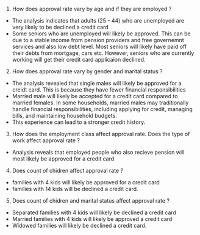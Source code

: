 1. How does approval rate vary by age and if they are employed ?
- The analysis indicates that adults (25 - 44) who are unemployed are very likely to be declined a credit card
- Some seniors who are unemployed will likely be approved. This can be due to a stable income from pension providers and free governemnt services and also low debt level. Most seniors will likely have paid off their debts from mortgage, cars etc. However, seniors who are currently working will get their credit card applicaion declined.
  
2. How does approval rate vary by gender and marital status ?
- The analysis revealed that single males will likely be approved for a creidt card. This is because they have fewer financial responsibilities
- Married male will likely be accepted for a credit card compared to married females. In some households, married males may traditionally handle financial responsibilities, including applying for credit, managing bills, and maintaining household budgets.
- This experience can lead to a stronger credit history.

3. How does the employment class affect approval rate. Does the type of work affect approval rate ?
- Analysis reveals that employed people who also recieve pension will most likely be approved for a credit card

4. Does count of chidren affect approval rate ?
- families with 4 kids will likely be approved for a credit card
- families with 14 kids will be declined a credit card.

5. Does count of chidren and marital status affect approval rate ?
- Separated families with 4 kids will likely be declined a credit card
- Married families with 4 kids will likely be approved a credit card
- Widowed families will likely be declined a credit card. 
